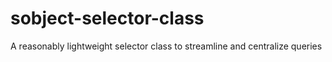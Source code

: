 # sobject-selector-class
A reasonably lightweight selector class to streamline and centralize queries
